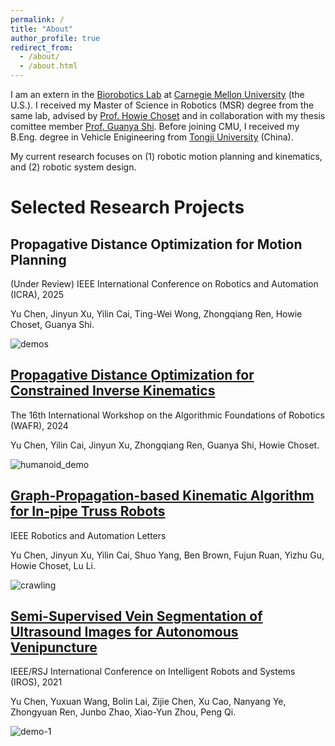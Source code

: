 ```yaml
---
permalink: /
title: "About"
author_profile: true
redirect_from: 
  - /about/
  - /about.html
---
```


I am an extern in the [Biorobotics Lab](https://biorobotics.org/) at [Carnegie Mellon University](https://www.ri.cmu.edu/) (the U.S.). I received my Master of Science in Robotics (MSR) degree from the same lab, advised by [Prof. Howie Choset](https://www.cs.cmu.edu/~choset/) and in collaboration with my thesis comittee member [Prof. Guanya Shi](https://www.gshi.me/). Before joining CMU, I received my B.Eng. degree in Vehicle Enigineering from [Tongji University](https://www.tongji.edu.cn/) (China).

My current research focuses on (1) robotic motion planning and kinematics, and (2) robotic system design.

Selected Research Projects
======

## Propagative Distance Optimization for Motion Planning

(Under Review) IEEE International Conference on Robotics and Automation (ICRA), 2025

Yu Chen, Jinyun Xu, Yilin Cai, Ting-Wei Wong, Zhongqiang Ren, Howie Choset, Guanya Shi.

![demos](https://github.com/user-attachments/assets/90412f4d-acb0-4fe4-85a1-4c957c3ce980)

## [Propagative Distance Optimization for Constrained Inverse Kinematics](https://arxiv.org/abs/2406.11572)

The 16th International Workshop on the Algorithmic Foundations of Robotics (WAFR), 2024

Yu Chen, Yilin Cai, Jinyun Xu, Zhongqiang Ren, Guanya Shi, Howie Choset.

![humanoid_demo](https://github.com/user-attachments/assets/a2aa2c36-06d9-4ccc-88bb-e574c0eef659)

## [Graph-Propagation-based Kinematic Algorithm for In-pipe Truss Robots](https://ieeexplore.ieee.org/abstract/document/10494897)

IEEE Robotics and Automation Letters

Yu Chen, Jinyun Xu, Yilin Cai, Shuo Yang, Ben Brown, Fujun Ruan, Yizhu Gu, Howie Choset, Lu Li.

![crawling](https://github.com/user-attachments/assets/ba4dc368-7000-4306-8ea1-76d54030abb2)

## [Semi-Supervised Vein Segmentation of Ultrasound Images for Autonomous Venipuncture](https://ieeexplore.ieee.org/abstract/document/9636149)

IEEE/RSJ International Conference on Intelligent Robots and Systems (IROS), 2021

Yu Chen, Yuxuan Wang, Bolin Lai, Zijie Chen, Xu Cao, Nanyang Ye, Zhongyuan Ren, Junbo Zhao, Xiao-Yun Zhou, Peng Qi.

![demo-1](https://github.com/user-attachments/assets/78d58873-00c9-4195-a767-02d1fc396604)
